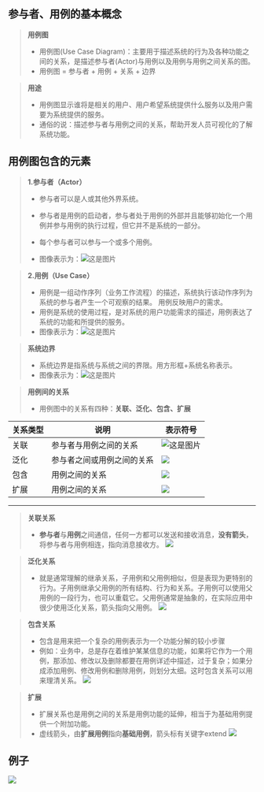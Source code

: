 ## 参与者、用例的基本概念
>**用例图**
>- 用例图(Use Case Diagram)：主要用于描述系统的行为及各种功能之间的关系，是描述参与者(Actor)与用例以及用例与用例之间关系的图。
>- 用例图 = 参与者 + 用例 + 关系 + 边界

>**用途**
>- 用例图显示谁将是相关的用户、用户希望系统提供什么服务以及用户需要为系统提供的服务。
>- 通俗的说：描述参与者与用例之间的关系，帮助开发人员可视化的了解系统功能。

## 用例图包含的元素
>**1.参与者（Actor）**
>- 参与者可以是人或其他外界系统。
>- 参与者是用例的启动者，参与者处于用例的外部并且能够初始化一个用例并参与用例的执行过程，但它并不是系统的一部分。
>- 每个参与者可以参与一个或多个用例。
>
>- 图像表示为：![这是图片](https://img-blog.csdnimg.cn/20190914113914970.png)

>**2.用例（Use Case）**
>- 用例是一组动作序列（业务工作流程）的描述，系统执行该动作序列为系统的参与者产生一个可观察的结果。 用例反映用户的需求。
>- 用例是系统的使用过程，是对系统的用户功能需求的描述，用例表达了系统的功能和所提供的服务。
>- 图像表示为：![这是图片](https://img-blog.csdnimg.cn/20190914114018954.png)

>**系统边界**
>- 系统边界是指系统与系统之间的界限。用方形框+系统名称表示。
>- 图像表示为：![这是图片](https://img-blog.csdnimg.cn/20190914114347945.png?x-oss-process=image/watermark,type_ZmFuZ3poZW5naGVpdGk,shadow_10,text_aHR0cHM6Ly9ibG9nLmNzZG4ubmV0L2NvbGRfX19wbGF5,size_16,color_FFFFFF,t_70)

>**用例间的关系**
>- 用例图中的关系有四种：**关联、泛化、包含、扩展**  

|关系类型|说明|表示符号|    
|-|-|-|   
|关联|参与者与用例之间的关系|![这是图片](https://img-blog.csdnimg.cn/20190914115208590.png)|    
|泛化|参与者之间或用例之间的关系|![](https://img-blog.csdnimg.cn/20190914115350223.png)|
|包含|用例之间的关系|![](https://img-blog.csdnimg.cn/20190914115636117.png)|
|扩展|用例之间的关系|![](https://img-blog.csdnimg.cn/20190914115814439.png)|

---

>**关联关系**
>- **参与者**与**用例**之间通信，任何一方都可以发送和接收消息，**没有箭头**，将参与者与用例相连，指向消息接收方。
>![](https://img-blog.csdnimg.cn/20210623185606680.png)

>**泛化关系**
>- 就是通常理解的继承关系，子用例和父用例相似，但是表现为更特别的行为。子用例继承父用例的所有结构、行为和关系。子用例可以使用父用例的一段行为，也可以重载它。父用例通常是抽象的，在实际应用中很少使用泛化关系，箭头指向父用例。
>![](https://img-blog.csdnimg.cn/20210630202752632.png?x-oss-process=image/watermark,type_ZmFuZ3poZW5naGVpdGk,shadow_10,text_aHR0cHM6Ly9ibG9nLmNzZG4ubmV0L3dlaXhpbl80MjQ4ODc3Mg==,size_16,color_FFFFFF,t_70)

>**包含关系**  
>- 包含是用来把一个复杂的用例表示为一个功能分解的较小步骤
>- 例如：业务中，总是存在着维护某某信息的功能，如果将它作为一个用例，那添加、修改以及删除都要在用例详述中描述，过于复杂；如果分成添加用例、修改用例和删除用例，则划分太细。这时包含关系可以用来理清关系。
>![](https://img-blog.csdnimg.cn/2021063020405880.png?x-oss-process=image/watermark,type_ZmFuZ3poZW5naGVpdGk,shadow_10,text_aHR0cHM6Ly9ibG9nLmNzZG4ubmV0L3dlaXhpbl80MjQ4ODc3Mg==,size_16,color_FFFFFF,t_70)

>**扩展**
>- 扩展关系也是用例之间的关系是用例功能的延伸，相当于为基础用例提供一个附加功能。
>- 虚线箭头，由**扩展用例**指向**基础用例**，箭头标有关键字extend
>![](https://img-blog.csdnimg.cn/20210630204226944.png?x-oss-process=image/watermark,type_ZmFuZ3poZW5naGVpdGk,shadow_10,text_aHR0cHM6Ly9ibG9nLmNzZG4ubmV0L3dlaXhpbl80MjQ4ODc3Mg==,size_16,color_FFFFFF,t_70)

## 例子
![](https://img-blog.csdnimg.cn/20190711153606420.jpg?x-oss-process=image/watermark,type_ZmFuZ3poZW5naGVpdGk,shadow_10,text_aHR0cHM6Ly9ibG9nLmNzZG4ubmV0L0dpbm55OTc=,size_16,color_FFFFFF,t_70)
